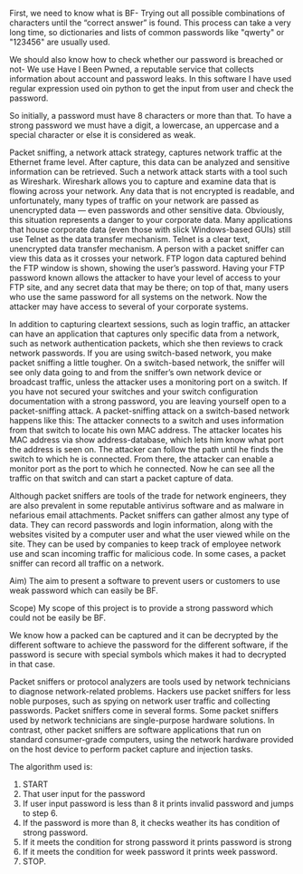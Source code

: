 First, we need to know what is BF-
Trying out all possible combinations of characters until the “correct answer” is found. This process can take a very long time, so dictionaries and lists of common passwords like "qwerty" or "123456" are usually used.

We should also know how to check whether our password is breached or not- We use Have I Been Pwned, a reputable service that collects information about account and password leaks. In this software I have used regular expression used oin python to get the input from user and check the password.

So initially, a password must have 8 characters or more than that.
To have a strong password we must have a digit, a lowercase, an uppercase and a special character or else it is considered as weak.

Packet sniffing, a network attack strategy, captures network traffic at the Ethernet frame level. After capture, this data can be analyzed and sensitive information can be retrieved. Such a network attack starts with a tool such as Wireshark. Wireshark allows you to capture and examine data that is flowing across your network. Any data that is not encrypted is readable, and unfortunately, many types of traffic on your network are passed as unencrypted data — even passwords and other sensitive data.
Obviously, this situation represents a danger to your corporate data. Many applications that house corporate data (even those with slick Windows-based GUIs) still use Telnet as the data transfer mechanism. Telnet is a clear text, unencrypted data transfer mechanism. A person with a packet sniffer can view this data as it crosses your network.
FTP logon data captured behind the FTP window is shown, showing the user’s password. Having your FTP password known allows the attacker to have your level of access to your FTP site, and any secret data that may be there; on top of that, many users who use the same password for all systems on the network. Now the attacker may have access to several of your corporate systems.
 
In addition to capturing cleartext sessions, such as login traffic, an attacker can have an application that captures only specific data from a network, such as network authentication packets, which she then reviews to crack network passwords.
If you are using switch-based network, you make packet sniffing a little tougher. On a switch-based network, the sniffer will see only data going to and from the sniffer’s own network device or broadcast traffic, unless the attacker uses a monitoring port on a switch. If you have not secured your switches and your switch configuration documentation with a strong password, you are leaving yourself open to a packet-sniffing attack.
A packet-sniffing attack on a switch-based network happens like this: The attacker connects to a switch and uses information from that switch to locate his own MAC address. The attacker locates his MAC address via show address-database, which lets him know what port the address is seen on.
The attacker can follow the path until he finds the switch to which he is connected. From there, the attacker can enable a monitor port as the port to which he connected. Now he can see all the traffic on that switch and can start a packet capture of data.

Although packet sniffers are tools of the trade for network engineers, they are also prevalent in some reputable antivirus software and as malware in nefarious email attachments.
Packet sniffers can gather almost any type of data. They can record passwords and login information, along with the websites visited by a computer user and what the user viewed while on the site. They can be used by companies to keep track of employee network use and scan incoming traffic for malicious code. In some cases, a packet sniffer can record all traffic on a network.


Aim)
   The aim to present a software to prevent users or customers to use weak password which can easily be BF.




Scope)
	My scope of this project is to provide a strong password which could not be easily be BF.

 We know how a packed can be captured and it can be decrypted by the different software to achieve the password for the different software, if the password is secure with special symbols which makes it had to decrypted in that case.
 
Packet sniffers or protocol analyzers are tools used by network technicians to diagnose network-related problems. Hackers use packet sniffers for less noble purposes, such as spying on network user traffic and collecting passwords.
Packet sniffers come in several forms. Some packet sniffers used by network technicians are single-purpose hardware solutions. In contrast, other packet sniffers are software applications that run on standard consumer-grade computers, using the network hardware provided on the host device to perform packet capture and injection tasks.




The algorithm used is:

1.	START
2.	That user input for the password
3.	If user input password is less than 8 it prints invalid password and jumps to step 6.
4.	If the password is more than 8, it checks weather its has condition of strong password.
5.	If it meets the condition for strong password it prints password is strong
6.	If it meets the condition for week password it prints week password.
7.	STOP.

